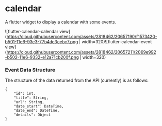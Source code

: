 # calendar

A flutter widget to display a calendar with some events.

![flutter-calendar-calendar view](https://cloud.githubusercontent.com/assets/2818462/20657190/f1573420-b501-11e6-93e3-77b4dc3cebc7.png | width=320)![flutter-calendar-event view](https://cloud.githubusercontent.com/assets/2818462/20657211/2069e992-b502-11e6-9332-e12a71cb200f.png | width=320)


### Event Data Structure

The structure of the data returned from the API (currently) is as follows:
```
{
    "id": int,
    "title": String,
    "url": String,
    "date_start": DateTime,
    "date_end": DateTime,
    "details": Object
}
```
